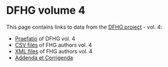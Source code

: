 # DFHG volume 4

This page contains links to data from the [DFHG project](http://www.dfhg-project.org/) - vol. 4:

* [Praefatio](http://www.dfhg-project.org/DFHG/static_viewer.php?file=praefatio_volumen_quartum.html) of DFHG vol. 4
* [CSV files](http://www.dfhg-project.org/DFHG/export_csv.php) of FHG authors vol. 4
* [XML files](http://www.dfhg-project.org/DFHG/export_xml.php) of FHG authors vol. 4
* [Addenda et Corrigenda](http://www.dfhg-project.org/DFHG/static_viewer.php?file=Addenda_Corrigenda_Volumen_quartum.html)
